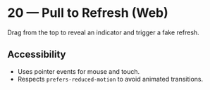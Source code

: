 # 20 — Pull to Refresh (Web)
Drag from the top to reveal an indicator and trigger a fake refresh.
## Accessibility
- Uses pointer events for mouse and touch.
- Respects `prefers-reduced-motion` to avoid animated transitions.
